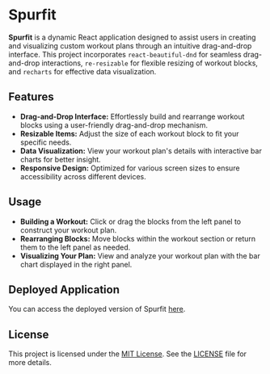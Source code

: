 # Spurfit

**Spurfit** is a dynamic React application designed to assist users in creating and visualizing custom workout plans through an intuitive drag-and-drop interface. This project incorporates `react-beautiful-dnd` for seamless drag-and-drop interactions, `re-resizable` for flexible resizing of workout blocks, and `recharts` for effective data visualization.

## Features

- **Drag-and-Drop Interface:** Effortlessly build and rearrange workout blocks using a user-friendly drag-and-drop mechanism.
- **Resizable Items:** Adjust the size of each workout block to fit your specific needs.
- **Data Visualization:** View your workout plan's details with interactive bar charts for better insight.
- **Responsive Design:** Optimized for various screen sizes to ensure accessibility across different devices.

## Usage

- **Building a Workout:** Click or drag the blocks from the left panel to construct your workout plan.
- **Rearranging Blocks:** Move blocks within the workout section or return them to the left panel as needed.
- **Visualizing Your Plan:** View and analyze your workout plan with the bar chart displayed in the right panel.

## Deployed Application

You can access the deployed version of Spurfit [here](https://spur-fit-nine.vercel.app/).

## License

This project is licensed under the [MIT License](https://opensource.org/licenses/MIT). See the [LICENSE](LICENSE) file for more details.
